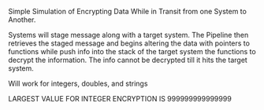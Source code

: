 Simple Simulation of Encrypting Data While in Transit from one System to Another.

Systems will stage message along with a target system.
The Pipeline then retrieves the staged message and begins altering
the data with pointers to functions while push info into the stack of
the target system the functions to decrypt the information. The info cannot be decrypted
till it hits the target system.

Will work for integers, doubles, and strings

LARGEST VALUE FOR INTEGER ENCRYPTION IS 999999999999999
